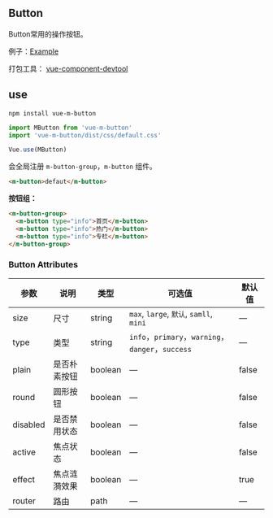 
## Button

Button常用的操作按钮。

例子：[Example](https://mengdu.github.io/m-button/example/)

打包工具： [vue-component-devtool](https://github.com/mengdu/vue-component-devtool)

## use


```ls
npm install vue-m-button
```

```js
import MButton from 'vue-m-button'
import 'vue-m-button/dist/css/default.css'

Vue.use(MButton)
```

会全局注册 `m-button-group`，`m-button` 组件。

```html
<m-button>defaut</m-button>
```

**按钮组：**

```html
<m-button-group>
  <m-button type="info">首页</m-button>
  <m-button type="info">热门</m-button>
  <m-button type="info">专栏</m-button>
</m-button-group>
```

### Button Attributes

<!-- + **disabled** 禁用状态
+ **type** 主题；可选值：`info`，`primary`，`warning`，`danger`，`success`
+ **size** 大小；可选值：`max`, `large`, `默认`, `samll`, `mini`
+ **plain** 朴素按钮
+ **round** 圆形按钮
+ **block** 块按钮
+ **active** 焦点
+ **effect** 焦点涟漪效果，默认开启
+ **router** 路由对象会这路由 `path` ，内部执行的是 `this.$router.push` 方法 -->

| 参数      | 说明    | 类型      | 可选值       | 默认值   |
|---------- |-------- |---------- |-------------  |-------- |
| size     | 尺寸   | string | `max`, `large`, `默认`, `samll`, `mini` |    —     |
| type     | 类型   | string    |   `info`，`primary`，`warning`，`danger`，`success` |     —    |
| plain     | 是否朴素按钮   | boolean    | — | false   |
| round     | 圆形按钮   | boolean    | — | false   |
| disabled  | 是否禁用状态    | boolean   | —   | false   |
| active  | 焦点状态    | boolean   | —   | false   |
| effect  | 焦点涟漪效果    | boolean   | —   | true   |
| router  | 路由    | path  | —   | —  |

